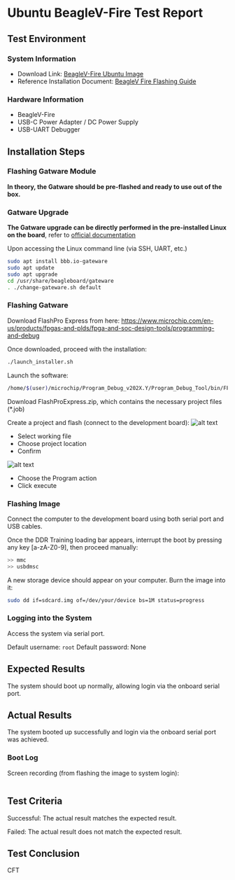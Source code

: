 # Ubuntu BeagleV-Fire Test Report

## Test Environment

### System Information

- Download Link: [BeagleV-Fire Ubuntu Image](https://files.beagle.cc/file/beagleboard-public-2021/images/beaglev-fire-ubuntu-23.04-20231121.zip)
- Reference Installation Document: [BeagleV Fire Flashing Guide](https://docs.beagleboard.org/latest/boards/beaglev/fire/demos-and-tutorials/flashing-board.html)

### Hardware Information

- BeagleV-Fire
- USB-C Power Adapter / DC Power Supply
- USB-UART Debugger

## Installation Steps

### Flashing Gatware Module

**In theory, the Gatware should be pre-flashed and ready to use out of the box.**

### Gatware Upgrade

**The Gatware upgrade can be directly performed in the pre-installed Linux on the board**, refer to [official documentation](https://docs.beagleboard.org/latest/boards/beaglev/fire/demos-and-tutorials/gateware/upgrade-gateware.html)

Upon accessing the Linux command line (via SSH, UART, etc.)
```bash
sudo apt install bbb.io-gateware
sudo apt update
sudo apt upgrade
cd /usr/share/beagleboard/gateware
. ./change-gateware.sh default
```

### Flashing Gatware

Download FlashPro Express from here:
https://www.microchip.com/en-us/products/fpgas-and-plds/fpga-and-soc-design-tools/programming-and-debug

Once downloaded, proceed with the installation:
```bash
./launch_installer.sh
```

Launch the software:
```bash
/home/$(user)/microchip/Program_Debug_v202X.Y/Program_Debug_Tool/bin/FPExpress
```

Download FlashProExpress.zip, which contains the necessary project files (*.job)

Create a project and flash (connect to the development board):
![alt text](image.png)
- Select working file
- Choose project location
- Confirm

![alt text](image-1.png)
- Choose the Program action
- Click execute

### Flashing Image

Connect the computer to the development board using both serial port and USB cables.

Once the DDR Training loading bar appears, interrupt the boot by pressing any key \[a-zA-Z0-9\], then proceed manually:
```bash
>> mmc
>> usbdmsc
```

A new storage device should appear on your computer. Burn the image into it:
```bash
sudo dd if=sdcard.img of=/dev/your/device bs=1M status=progress
```

### Logging into the System

Access the system via serial port.

Default username: `root`
Default password: None

## Expected Results

The system should boot up normally, allowing login via the onboard serial port.

## Actual Results

The system booted up successfully and login via the onboard serial port was achieved.

### Boot Log

Screen recording (from flashing the image to system login):


```log

```


## Test Criteria

Successful: The actual result matches the expected result.

Failed: The actual result does not match the expected result.

## Test Conclusion

CFT
